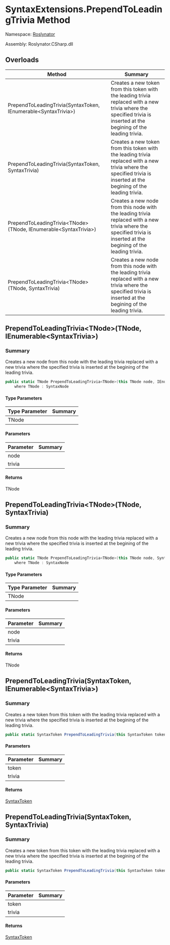 # SyntaxExtensions\.PrependToLeadingTrivia Method

Namespace: [Roslynator](../../README.md)

Assembly: Roslynator\.CSharp\.dll

## Overloads

| Method | Summary |
| ------ | ------- |
| PrependToLeadingTrivia\(SyntaxToken, IEnumerable\<SyntaxTrivia>\) | Creates a new token from this token with the leading trivia replaced with a new trivia where the specified trivia is inserted at the begining of the leading trivia\. |
| PrependToLeadingTrivia\(SyntaxToken, SyntaxTrivia\) | Creates a new token from this token with the leading trivia replaced with a new trivia where the specified trivia is inserted at the begining of the leading trivia\. |
| PrependToLeadingTrivia\<TNode>\(TNode, IEnumerable\<SyntaxTrivia>\) | Creates a new node from this node with the leading trivia replaced with a new trivia where the specified trivia is inserted at the begining of the leading trivia\. |
| PrependToLeadingTrivia\<TNode>\(TNode, SyntaxTrivia\) | Creates a new node from this node with the leading trivia replaced with a new trivia where the specified trivia is inserted at the begining of the leading trivia\. |

## PrependToLeadingTrivia\<TNode>\(TNode, IEnumerable\<SyntaxTrivia>\)

### Summary

Creates a new node from this node with the leading trivia replaced with a new trivia where the specified trivia is inserted at the begining of the leading trivia\.

```csharp
public static TNode PrependToLeadingTrivia<TNode>(this TNode node, IEnumerable<SyntaxTrivia> trivia) 
    where TNode : SyntaxNode
```

#### Type Parameters

| Type Parameter | Summary |
| -------------- | ------- |
| TNode | |

#### Parameters

| Parameter | Summary |
| --------- | ------- |
| node | |
| trivia | |

#### Returns

TNode




## PrependToLeadingTrivia\<TNode>\(TNode, SyntaxTrivia\)

### Summary

Creates a new node from this node with the leading trivia replaced with a new trivia where the specified trivia is inserted at the begining of the leading trivia\.

```csharp
public static TNode PrependToLeadingTrivia<TNode>(this TNode node, SyntaxTrivia trivia) 
    where TNode : SyntaxNode
```

#### Type Parameters

| Type Parameter | Summary |
| -------------- | ------- |
| TNode | |

#### Parameters

| Parameter | Summary |
| --------- | ------- |
| node | |
| trivia | |

#### Returns

TNode




## PrependToLeadingTrivia\(SyntaxToken, IEnumerable\<SyntaxTrivia>\)

### Summary

Creates a new token from this token with the leading trivia replaced with a new trivia where the specified trivia is inserted at the begining of the leading trivia\.

```csharp
public static SyntaxToken PrependToLeadingTrivia(this SyntaxToken token, IEnumerable<SyntaxTrivia> trivia)
```

#### Parameters

| Parameter | Summary |
| --------- | ------- |
| token | |
| trivia | |

#### Returns

[SyntaxToken](https://docs.microsoft.com/en-us/dotnet/api/microsoft.codeanalysis.syntaxtoken)




## PrependToLeadingTrivia\(SyntaxToken, SyntaxTrivia\)

### Summary

Creates a new token from this token with the leading trivia replaced with a new trivia where the specified trivia is inserted at the begining of the leading trivia\.

```csharp
public static SyntaxToken PrependToLeadingTrivia(this SyntaxToken token, SyntaxTrivia trivia)
```

#### Parameters

| Parameter | Summary |
| --------- | ------- |
| token | |
| trivia | |

#### Returns

[SyntaxToken](https://docs.microsoft.com/en-us/dotnet/api/microsoft.codeanalysis.syntaxtoken)




